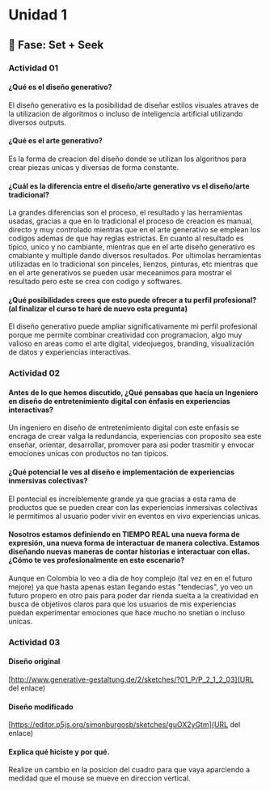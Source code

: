 # Unidad 1

## 🔎 Fase: Set + Seek

### Actividad 01

#### ¿Qué es el diseño generativo?
El diseño generativo es la posibilidad de diseñar estilos visuales atraves de la utilizacion de algoritmos o incluso de inteligencia artificial utilizando diversos outputs. 

#### ¿Qué es el arte generativo?
Es la forma de creacion del diseño donde se utilizan los algoritnos para crear piezas unicas y diversas de forma constante. 

#### ¿Cuál es la diferencia entre el diseño/arte generativo vs el diseño/arte tradicional?
La grandes diferencias son el proceso, el resultado y las herramientas usadas, gracias a que en lo tradicional el proceso de creacion es manual, directo y muy controlado mientras que en el arte generativo se emplean los codigos ademas de que hay reglas estrictas. En cuanto al resultado es tipico, unico y no cambiante, mientras que en el arte diseño generativo es cmabiante y multiple dando diversos resultados. Por ultimolas herramientas utilizadas en lo tradicional son pinceles, lienzos, pinturas, etc mientras que en el arte generativos se pueden usar meceanimos para mostrar el resultado pero este se crea con codigo y softwares. 

#### ¿Qué posibilidades crees que esto puede ofrecer a tu perfil profesional? (al finalizar el curso te haré de nuevo esta pregunta)
El diseño generativo puede ampliar significativamente mi perfil profesional porque me permite combinar creatividad con programacion, algo muy valioso en areas como el arte digital, videojuegos, branding, visualización de datos y experiencias interactivas.

### Actividad 02

#### Antes de lo que hemos discutido, ¿Qué pensabas que hacía un Ingeniero en diseño de entretenimiento digital con énfasis en experiencias interactivas?
Un ingeniero en diseño de entretenimiento digital con este enfasis se encraga de crear valga la redundancia, experiencias con proposito sea este enseñar, orientar, desarrollar, promover para asi poder trasmitir y envocar emociones unicas con productos no tan tipicos. 

#### ¿Qué potencial le ves al diseño e implementación de experiencias inmersivas colectivas?
El pontecial es increiblemente grande ya que gracias a esta rama de productos que se pueden crear con las experiencias inmersivas colectivas le permitimos al usuario poder vivir en eventos en vivo experiencias unicas. 

#### Nosotros estamos definiendo en TIEMPO REAL una nueva forma de expresión, una nueva forma de interactuar de manera colectiva. Estamos diseñando nuevas maneras de contar historias e interactuar con ellas. ¿Cómo te ves profesionalmente en este escenario?
Aunque en Colombia lo veo a dia de hoy complejo (tal vez en en el futuro mejore) ya que hasta apenas estan llegando estas "tendecias", yo veo un futuro propero en otro pais para poder dar rienda suelta a la creatividad en busca de objetivos claros para que los usuarios de mis experiencias puedan experimentar emociones que hace mucho no snetian o incluso unicas. 

### Actividad 03

#### Diseño original
[http://www.generative-gestaltung.de/2/sketches/?01_P/P_2_1_2_03](URL del enlace)

#### Diseño modificado
[https://editor.p5js.org/simonburgosb/sketches/guOX2yGtm](URL del enlace)

#### Explica qué hiciste y por qué.
Realize un cambio en la posicion del cuadro para que vaya aparciendo a medidad que el mouse se mueve en direccion vertical. 
